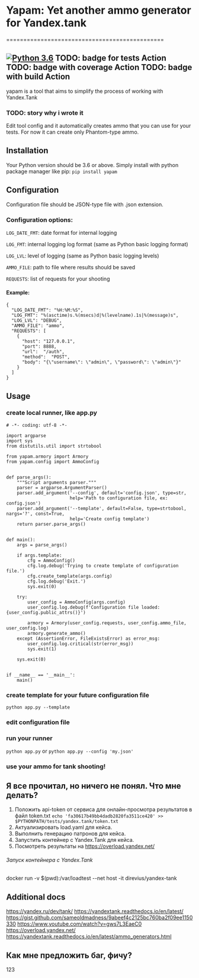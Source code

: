 # Yapam: Yet another ammo generator for Yandex.tank
==============================================


[![Python 3.6](https://img.shields.io/badge/python-3.6-blue.svg)](https://www.python.org/downloads/release/python-360/)
TODO: badge for tests Action
TODO: badge with coverage Action
TODO: badge with build Action
------------------------------------------------------------------------
yapam is a tool that aims to simplify the process of working with Yandex.Tank

### TODO: story why i wrote it

Edit tool config and it automatically creates ammo that you can use for your tests.
For now it can create only Phantom-type ammo.

## Installation
Your Python version should be 3.6 or above. Simply install with python package manager like pip: 
`pip install yapam`

## Configuration
Configuration file should be JSON-type file with .json extension.

### Configuration options:
`LOG_DATE_FMT`: date format for internal logging

`LOG_FMT`: internal logging log format (same as Python basic logging format)

`LOG_LVL`: level of logging (same as Python basic logging levels)

`AMMO_FILE`: path to file where results should be saved

`REQUESTS`: list of requests for your shooting

#### Example:
```
{
  "LOG_DATE_FMT": "%H:%M:%S",
  "LOG_FMT": "%(asctime)s.%(msecs)d|%(levelname).1s|%(message)s",
  "LOG_LVL": "DEBUG",
  "AMMO_FILE": "ammo",
  "REQUESTS": [
    {
      "host": "127.0.0.1",
      "port": 8888,
      "url":  "/auth",
      "method":  "POST",
      "body": "{\"username\": \"admin\", \"password\": \"admin\"}"
    }
  ]
}
```

## Usage
### create local runner, like app.py
```
# -*- coding: utf-8 -*-

import argparse
import sys
from distutils.util import strtobool

from yapam.armory import Armory
from yapam.config import AmmoConfig


def parse_args():
    """Script arguments parser."""
    parser = argparse.ArgumentParser()
    parser.add_argument('--config', default='config.json', type=str,
                        help='Path to configuration file, ex: config.json')
    parser.add_argument('--template', default=False, type=strtobool, nargs='?', const=True,
                        help='Create config template')
    return parser.parse_args()


def main():
    args = parse_args()

    if args.template:
        cfg = AmmoConfig()
        cfg.log.debug('Trying to create template of configuration file.')
        cfg.create_template(args.config)
        cfg.log.debug('Exit.')
        sys.exit(0)

    try:
        user_config = AmmoConfig(args.config)
        user_config.log.debug(f'Configuration file loaded: {user_config.public_attrs()}')

        armory = Armory(user_config.requests, user_config.ammo_file, user_config.log)
        armory.generate_ammo()
    except (AssertionError, FileExistsError) as error_msg:
        user_config.log.critical(str(error_msg))
        sys.exit(1)

    sys.exit(0)


if __name__ == '__main__':
    main()
```

### create template for your future configuration file
`python app.py --template`

### edit configuration file

### run your runner
`python app.py` or `python app.py --config 'my.json'` 

### use your ammo for tank shooting!

## Я все прочитал, но ничего не понял. Что мне делать?
1. Положить api-token от сервиса для онлайн-просмотра результатов в файл token.txt
`echo 'fa30617b49bb4dadb2820fa3511ce420' >> $PYTHONPATH/tests/yandex.tank/token.txt`
2. Актуализировать load.yaml для кейса.
2. Выполнить генерацию патронов для кейса.
3. Запустить контейнер с Yandex.Tank для кейса.
4. Посмотреть результаты на https://overload.yandex.net/ 

###### Запуск контейнера с Yandex.Tank
docker run -v $(pwd):/var/loadtest --net host -it direvius/yandex-tank

## Additional docs
https://yandex.ru/dev/tank/
https://yandextank.readthedocs.io/en/latest/
https://gist.github.com/sameoldmadness/9abeef4c2125bc760ba2f09ee1150330
https://www.youtube.com/watch?v=gws7L3EaeC0
https://overload.yandex.net/
https://yandextank.readthedocs.io/en/latest/ammo_generators.html

## Как мне предложить баг, фичу?
123
